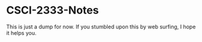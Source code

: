 # CSCI-2333-Notes
This is just a dump for now. If you stumbled upon this by web surfing, I hope it helps you.
